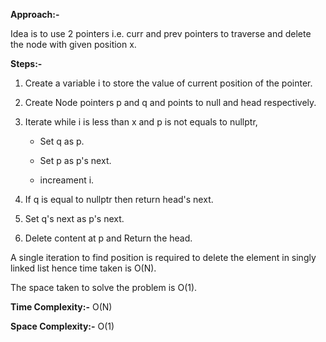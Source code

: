 **Approach:-**

Idea is to use 2 pointers i.e. curr and prev pointers to traverse and delete the node with given position x.

**Steps:-**
1. Create a variable i to store the value of current position of the pointer.
2. Create Node pointers p and q and points to null and head respectively.
3. Iterate while i is less than x and p is not equals to nullptr,
    
    - Set q as p.
    
    - Set p as p's next.
    
    - increament i.
4. If q is equal to nullptr then return head's next.
5. Set q's next as p's next.
6. Delete content at p and Return the head.

A single iteration to find position is required to delete the element in singly linked list hence time taken is O(N).

The space taken to solve the problem is O(1).

**Time Complexity:-** O(N)  

**Space Complexity:-** O(1)